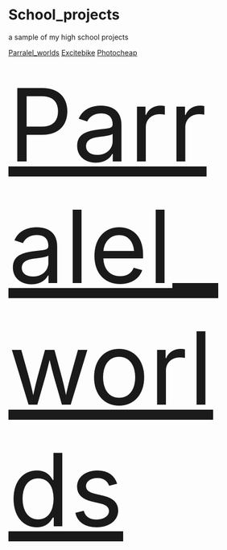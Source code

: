 # School_projects
a sample of my high school projects

[Parralel_worlds](https://github.com/Eclynos/School_projects/blob/Parralel_worlds/README.md)
[Excitebike](https://github.com/Eclynos/School_projects/blob/Excitebike/README.md)
[Photocheap](https://github.com/Eclynos/School_projects/blob/Photocheap/README.md)

<span  style="font-size:200px">
  <a href="https://github.com/Eclynos/School_projects/blob/Parralel_worlds/README.md">Parralel_worlds<a>
    </span>
